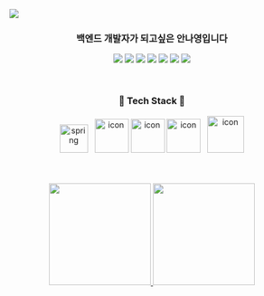 <a href="https://github.com/ahma0"><img src="https://capsule-render.vercel.app/api?type=Waving&color=gradient&customColorList=6&height=180&section=header&text=Nayeong%20Ahn&fontSize=50&animation=twinkling" /></a>

<div align="center">

 ### 백엔드 개발자가 되고싶은 안나영입니다 

  <!-- https://simpleicons.org/에서 아이콘 찾기 -->
  <a href="https://ahma0.github.io/"><img src="https://img.shields.io/badge/-Tech_Blog-4E5EE4?style=flat-square&logo=GitHub%20Sponsors&logoColor=white"/></a>
  <a href="https://ahma0.notion.site/"><img src="https://img.shields.io/badge/-Portfolio-000000?style=flat-square&logo=notion&logoColor=white"/></a>
  <a href="mailto:annay01794@gmail.com"><img src="https://img.shields.io/badge/-Gmail-EA4335?style=flat-square&logo=Gmail&logoColor=white"/></a> 
  <a href="mailto:dsd932@naver.com"><img src="https://img.shields.io/badge/-NaverMail-03C75A?style=flat-square&logo=Naver&logoColor=white"/></a> 
  <a href="https://www.linkedin.com/in/nayeong-an-486463231/"><img src="https://img.shields.io/badge/-LinkedIn-0A66C2?style=flat-square&logo=LinkedIn&logoColor=white"/></a> 
  <a href="https://solved.ac/dsd932"><img src="http://mazassumnida.wtf/api/mini/generate_badge?boj=dsd932"/></a>
  <a href="https://hits.seeyoufarm.com"><img src="https://hits.seeyoufarm.com/api/count/incr/badge.svg?url=https%3A%2F%2Fgithub.com%2Fahma0&count_bg=%23D8CCFF&title_bg=%23848484&icon=aerlingus.svg&icon_color=%23E7E7E7&title=visitors&edge_flat=false"/></a>

<br>

### 🍡 Tech Stack 🍡

<div>
  <img src="https://user-images.githubusercontent.com/84761609/208699101-7a6bfda7-2512-46de-979d-c58baabc582e.png" alt="spring" wide="50" height="50">  
      &nbsp;
    <img src="https://techstack-generator.vercel.app/github-icon.svg" alt="icon" width="60" height="60" />
    <img src="https://techstack-generator.vercel.app/java-icon.svg" alt="icon" width="60" height="60" />
    <img src="https://techstack-generator.vercel.app/restapi-icon.svg" alt="icon" width="60" height="60" />  
      &nbsp;
     <img src="https://techstack-generator.vercel.app/mysql-icon.svg" alt="icon" width="65" height="65" />
</div>


<br>
<br>
<br>

<a href="https://github.com/ahma0">
  <img height="180em" src="https://github-readme-stats-eight-theta.vercel.app/api?username=ahma0&show_icons=true&theme=radical&include_all_commits=true&count_private=true"/>
  <img height="180em" src="https://github-readme-stats-eight-theta.vercel.app/api/top-langs/?username=ahma0&hide=c%23&layout=compact&langs_count=8&theme=radical"/>
</a>

</div>
